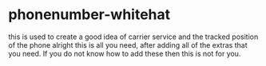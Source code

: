 # phonenumber-whitehat
this is used to create a good idea of carrier service and the tracked position of the phone
alright this is all you need, after adding all of the extras that you need. If you do not know how to add these then this is not for you. 
